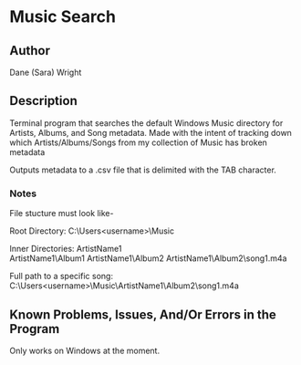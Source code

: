 # Music Search

## Author
Dane (Sara) Wright


## Description
Terminal program that searches the default Windows Music directory for Artists, Albums, and Song metadata.
Made with the intent of tracking down which Artists/Albums/Songs from my collection of Music has broken metadata


Outputs metadata to a .csv file that is delimited with the TAB character.


### Notes
File stucture must look like-

Root Directory:
C:\Users\<username>\Music

Inner Directories:
ArtistName1\
ArtistName1\Album1
ArtistName1\Album2
ArtistName1\Album2\song1.m4a

Full path to a specific song: C:\Users\<username>\Music\ArtistName1\Album2\song1.m4a


## Known Problems, Issues, And/Or Errors in the Program
Only works on Windows at the moment.



